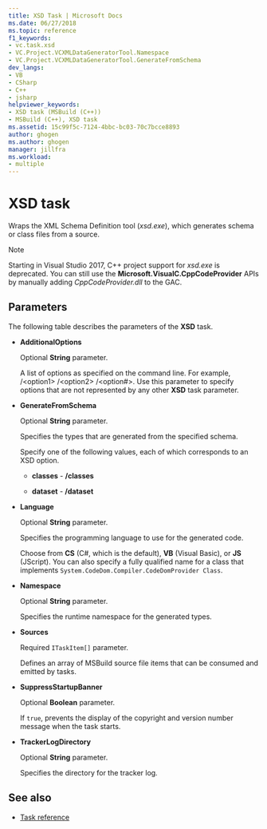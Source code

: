 ```yaml
---
title: XSD Task | Microsoft Docs
ms.date: 06/27/2018
ms.topic: reference
f1_keywords:
- vc.task.xsd
- VC.Project.VCXMLDataGeneratorTool.Namespace
- VC.Project.VCXMLDataGeneratorTool.GenerateFromSchema
dev_langs:
- VB
- CSharp
- C++
- jsharp
helpviewer_keywords:
- XSD task (MSBuild (C++))
- MSBuild (C++), XSD task
ms.assetid: 15c99f5c-7124-4bbc-bc03-70c7bcce8893
author: ghogen
ms.author: ghogen
manager: jillfra
ms.workload:
- multiple
---
```

# XSD task

Wraps the XML Schema Definition tool (*xsd.exe*), which generates schema or class files from a source.

> [!NOTE]
> Starting in Visual Studio 2017, C++ project support for *xsd.exe* is deprecated. You can still use the **Microsoft.VisualC.CppCodeProvider** APIs by manually adding *CppCodeProvider.dll* to the GAC.

## Parameters

 The following table describes the parameters of the **XSD** task.

- **AdditionalOptions**

     Optional **String** parameter.

     A list of options as specified on the command line. For example, /\<option1> /\<option2> /\<option#>. Use this parameter to specify options that are not represented by any other **XSD** task parameter.

- **GenerateFromSchema**

  Optional **String** parameter.

  Specifies the types that are generated from the specified schema.

  Specify one of the following values, each of which corresponds to an XSD option.

  - **classes** - **/classes**

  - **dataset** - **/dataset**

- **Language**

     Optional **String** parameter.

     Specifies the programming language to use for the generated code.

     Choose from **CS** (C#, which is the default), **VB** (Visual Basic), or **JS** (JScript). You can also specify a fully qualified name for a class that implements `System.CodeDom.Compiler.CodeDomProvider Class`.

- **Namespace**

     Optional **String** parameter.

     Specifies the runtime namespace for the generated types.

- **Sources**

     Required `ITaskItem[]` parameter.

     Defines an array of MSBuild source file items that can be consumed and emitted by tasks.

- **SuppressStartupBanner**

     Optional **Boolean** parameter.

     If `true`, prevents the display of the copyright and version number message when the task starts.

- **TrackerLogDirectory**

     Optional **String** parameter.

     Specifies the directory for the tracker log.

## See also

- [Task reference](../msbuild/msbuild-task-reference.md)
